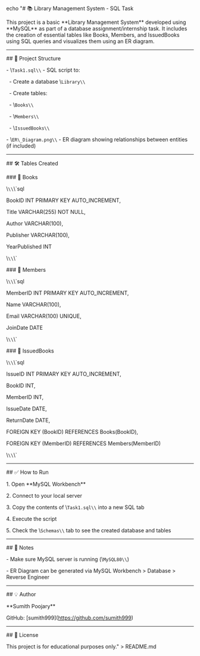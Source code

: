 echo "# 📚 Library Management System - SQL Task



This project is a basic \*\*Library Management System\*\* developed using \*\*MySQL\*\* as part of a database assignment/internship task. It includes the creation of essential tables like Books, Members, and IssuedBooks using SQL queries and visualizes them using an ER diagram.



---



\## 📁 Project Structure



\- \\`Task1.sql\\` - SQL script to:

&nbsp; - Create a database \\`Library\\`

&nbsp; - Create tables:

&nbsp;   - \\`Books\\`

&nbsp;   - \\`Members\\`

&nbsp;   - \\`IssuedBooks\\`

\- \\`ER\_Diagram.png\\` - ER diagram showing relationships between entities (if included)



---



\## 🛠 Tables Created



\### 📖 Books

\\`\\`\\`sql

BookID INT PRIMARY KEY AUTO\_INCREMENT,

Title VARCHAR(255) NOT NULL,

Author VARCHAR(100),

Publisher VARCHAR(100),

YearPublished INT

\\`\\`\\`



\### 👥 Members

\\`\\`\\`sql

MemberID INT PRIMARY KEY AUTO\_INCREMENT,

Name VARCHAR(100),

Email VARCHAR(100) UNIQUE,

JoinDate DATE

\\`\\`\\`



\### 🔁 IssuedBooks

\\`\\`\\`sql

IssueID INT PRIMARY KEY AUTO\_INCREMENT,

BookID INT,

MemberID INT,

IssueDate DATE,

ReturnDate DATE,

FOREIGN KEY (BookID) REFERENCES Books(BookID),

FOREIGN KEY (MemberID) REFERENCES Members(MemberID)

\\`\\`\\`



---



\## ✅ How to Run



1\. Open \*\*MySQL Workbench\*\*

2\. Connect to your local server

3\. Copy the contents of \\`Task1.sql\\` into a new SQL tab

4\. Execute the script

5\. Check the \\`Schemas\\` tab to see the created database and tables



---



\## 📌 Notes



\- Make sure MySQL server is running (\\`MySQL80\\`)

\- ER Diagram can be generated via MySQL Workbench > Database > Reverse Engineer



---



\## 💡 Author



\*\*Sumith Poojary\*\*  

GitHub: \[sumith999](https://github.com/sumith999)



---



\## 📄 License



This project is for educational purposes only." > README.md



